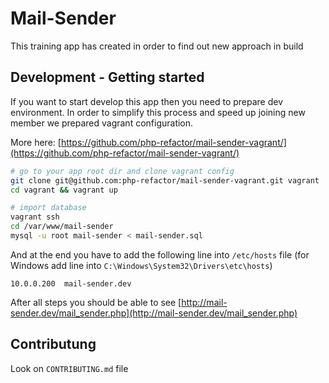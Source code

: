 # Mail-Sender

This training app has created in order to find out new approach in build


## Development - Getting started

If you want to start develop this app then you need to prepare dev environment. In order to simplify this process and speed up joining new member we prepared vagrant configuration.

More here: [https://github.com/php-refactor/mail-sender-vagrant/](https://github.com/php-refactor/mail-sender-vagrant/)

```bash
# go to your app root dir and clone vagrant config
git clone git@github.com:php-refactor/mail-sender-vagrant.git vagrant
cd vagrant && vagrant up

# import database
vagrant ssh 
cd /var/www/mail-sender
mysql -u root mail-sender < mail-sender.sql
```
And at the end you have to add the following line into ``/etc/hosts`` file 
(for Windows add line into ``C:\Windows\System32\Drivers\etc\hosts``)
```
10.0.0.200  mail-sender.dev
```

After all steps you should be able to see [http://mail-sender.dev/mail_sender.php](http://mail-sender.dev/mail_sender.php)

## Contributung

Look on `CONTRIBUTING.md` file